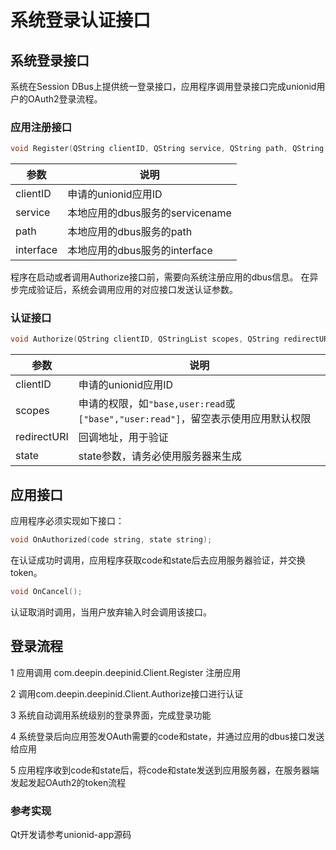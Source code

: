 # 系统登录认证接口

## 系统登录接口

系统在Session DBus上提供统一登录接口，应用程序调用登录接口完成unionid用户的OAuth2登录流程。

### 应用注册接口

```c++
void Register(QString clientID, QString service, QString path, QString interface);
```

| 参数 | 说明 |
| ---- | ---- |
| clientID | 申请的unionid应用ID |
| service | 本地应用的dbus服务的servicename |
| path | 本地应用的dbus服务的path |
| interface | 本地应用的dbus服务的interface |

程序在启动或者调用Authorize接口前，需要向系统注册应用的dbus信息。
在异步完成验证后，系统会调用应用的对应接口发送认证参数。

### 认证接口

```c++
void Authorize(QString clientID, QStringList scopes, QString redirectURI, QString state)
```

| 参数 | 说明 |
| ---- | ---- |
| clientID | 申请的unionid应用ID |
| scopes | 申请的权限，如`"base,user:read`或`["base","user:read"]`，留空表示使用应用默认权限 |
| redirectURI | 回调地址，用于验证 |
| state | state参数，请务必使用服务器来生成 |

## 应用接口

应用程序必须实现如下接口：

```c++
void OnAuthorized(code string, state string);
```

在认证成功时调用，应用程序获取code和state后去应用服务器验证，并交换token。

```c++
void OnCancel();
```

认证取消时调用，当用户放弃输入时会调用该接口。

## 登录流程

1 应用调用 com.deepin.deepinid.Client.Register 注册应用

2 调用com.deepin.deepinid.Client.Authorize接口进行认证

3 系统自动调用系统级别的登录界面，完成登录功能

4 系统登录后向应用签发OAuth需要的code和state，并通过应用的dbus接口发送给应用

5 应用程序收到code和state后，将code和state发送到应用服务器，在服务器端发起发起OAuth2的token流程

### 参考实现

Qt开发请参考unionid-app源码